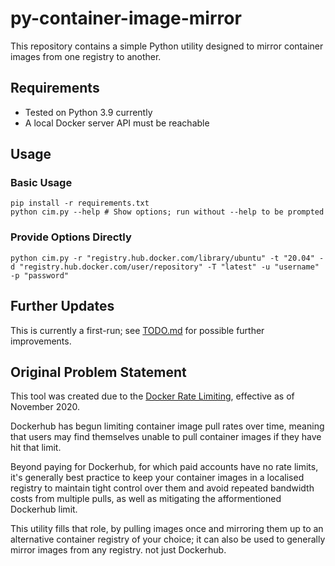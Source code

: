 # py-container-image-mirror

This repository contains a simple Python utility designed to mirror container images from one registry to another.

## Requirements

- Tested on Python 3.9 currently
- A local Docker server API must be reachable

## Usage

### Basic Usage

```shell
pip install -r requirements.txt
python cim.py --help # Show options; run without --help to be prompted
```

### Provide Options Directly

```shell
python cim.py -r "registry.hub.docker.com/library/ubuntu" -t "20.04" -d "registry.hub.docker.com/user/repository" -T "latest" -u "username" -p "password"
```

## Further Updates

This is currently a first-run; see [TODO.md](TODO.md) for possible further improvements.

## Original Problem Statement

This tool was created due to the [Docker Rate Limiting](https://www.docker.com/blog/what-you-need-to-know-about-upcoming-docker-hub-rate-limiting/), effective as of November 2020.

Dockerhub has begun limiting container image pull rates over time, meaning that users may find themselves unable to pull container images if they have hit that limit.

Beyond paying for Dockerhub, for which paid accounts have no rate limits, it's generally best practice to keep your container images in a localised registry to maintain tight control over them and avoid repeated bandwidth costs from multiple pulls, as well as mitigating the afformentioned Dockerhub limit.

This utility fills that role, by pulling images once and mirroring them up to an alternative container registry of your choice; it can also be used to generally mirror images from any registry. not just Dockerhub.
